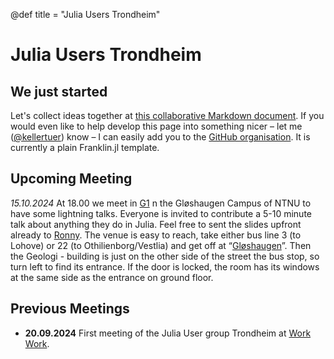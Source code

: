 @def title = "Julia Users Trondheim"

# Julia Users Trondheim

## We just started

Let's collect ideas together at [this collaborative Markdown document](https://md.chaotikum.org/uRl4Oov0RnSrPdbaqfuohw?both). If you would even like to help develop this page into something nicer – let me ([@kellertuer](https://github.com/kellertuer)) know – I can easily add you to the [GitHub organisation](). It is currently a plain Franklin.jl template.

## Upcoming Meeting

*15.10.2024* At 18.00 we meet in [G1](https://link.mazemap.com/EQko3UDJ) n the Gløshaugen Campus of NTNU to have some lightning talks. Everyone is invited to contribute a 5-10 minute talk about anything they do in Julia. Feel free to sent the slides upfront already to [Ronny](https://www.ntnu.edu/employees/ronny.bergmann).
The venue is easy to reach, take either bus line 3 (to Lohove) or 22 (to Othilienborg/Vestlia) and get off at “[Gløshaugen](https://atb.travelplanner.no/scripts/TravelMagic/TravelMagicWE.dll/svar?dep1=1&from=Gløshaugen+(Trondheim)&direction=1&date=04.10.2024&time=09%3A44&changepenalty=1&changepause=0&through=&throughpause=&lang=no&referrer=www.atb.no)”. Then the Geologi - building is just on the other side of the street the bus stop, so turn left to find its entrance. If the door is locked, the room has its windows at the same side as the entrance on ground floor.

## Previous Meetings

* **20.09.2024** First meeting of the Julia User group Trondheim at [Work Work](https://work-work.no).
